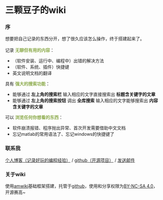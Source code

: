# 三颗豆子的wiki
### 序
想要把自己记录的东西分开，想了很久应该怎么操作，终于搭建起来了。<br>  
记录 **<font color="#8baa4a">无聊但有用的内容</font>**：
* （软件安装、运行中、编程中）出错的解决方法
* （软件、系统、插件）快捷键
* 英文说明文档的翻译  

具有 **<font color="#8baa4a">强大的搜索功能</font>**：
* 能够通过 **左上角的搜索栏** 输入相应的文字直接搜索出 **标题含关键字的文章**
* 能够通过 **左上角的搜索按钮** 调出 **全库搜索** 输入相应的文字能够搜索出 **内容含关键字的文章**

可以 **<font color="#8baa4a">浏览任何你想看的东西</font>**：
* 软件崩溃报错、程序抛出异常、首次开发需要借助中文文档
* 忘记matlab的常用语法了、忘记windows的快捷键了

### 联系我
<font color="#478cdc"><i class="fa fa-globe"></i></font> [个人博客（记录好玩的编程经验）](http://www.bewindoweb.com) / <font color="#478cdc"><i class="fa fa-github"></i></font> [github（开源项目）](https://github.com/BEWINDOWEB) / <font color="#478cdc"><i class="fa fa-envelope"></i></font> [发送邮件](Mailto:bewindoweb1995@foxmail.com)

### 关于wiki
使用[amwiki](https://github.com/TevinLi/amWiki)基础框架搭建，托管于[github](https://bewindoweb.github.io/)，使用和分享权限为[BY-NC-SA 4.0](http://creativecommons.org/licenses/by-nc-sa/4.0/)，开源赛高~
